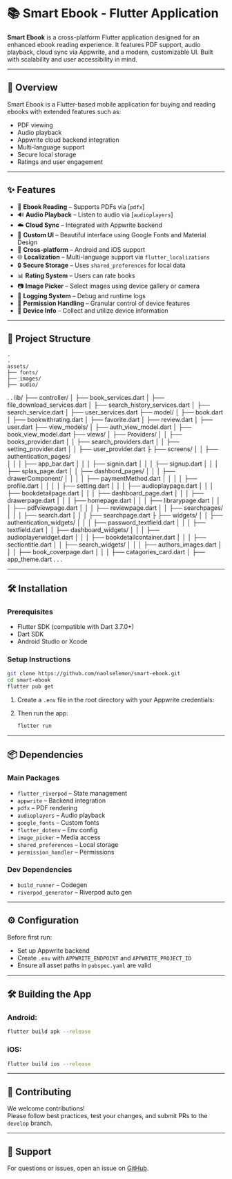 # 📚 Smart Ebook - Flutter Application

**Smart Ebook** is a cross-platform Flutter application designed for an enhanced ebook reading experience. It features PDF support, audio playback, cloud sync via Appwrite, and a modern, customizable UI. Built with scalability and user accessibility in mind.

---

## 🚀 Overview

Smart Ebook is a Flutter-based mobile application for buying and reading ebooks with extended features such as:

- PDF viewing
- Audio playback
- Appwrite cloud backend integration
- Multi-language support
- Secure local storage
- Ratings and user engagement

---

## ✨ Features

- 📖 **Ebook Reading** – Supports PDFs via [`pdfx`]
- 🔊 **Audio Playback** – Listen to audio via [`audioplayers`]
- ☁️ **Cloud Sync** – Integrated with Appwrite backend
- 🎨 **Custom UI** – Beautiful interface using Google Fonts and Material Design
- 📱 **Cross-platform** – Android and iOS support
- 🌐 **Localization** – Multi-language support via `flutter_localizations`
- 🔒 **Secure Storage** – Uses `shared_preferences` for local data
- 📊 **Rating System** – Users can rate books
- 📷 **Image Picker** – Select images using device gallery or camera
- 📝 **Logging System** – Debug and runtime logs
- 🔐 **Permission Handling** – Granular control of device features
- 📱 **Device Info** – Collect and utilize device information

---

## 📁 Project Structure

```
.
.
assets/
├── fonts/
├── images/
├── audio/
```
.
.
lib/
├── controller/
│   ├── book_services.dart
│   ├── file_download_services.dart
│   ├── search_history_services.dart
│   ├── search_service.dart
│   ├── user_services.dart
├── model/
│   ├── book.dart
│   ├── bookwithrating.dart
│   ├── favorite.dart
│   ├── review.dart
│   ├── user.dart
├── view_models/
│   ├── auth_view_model.dart
│   ├── book_view_model.dart
├── views/
│   ├── Providers/
│   │   ├── books_provider.dart
│   │   ├── search_providers.dart
│   │   ├── setting_provider.dart
│   │   ├── user_provider.dart
├   ├── screens/
│   │   ├── authentication_pages/     
│   │   │   ├── app_bar.dart
│   │   │   ├── signin.dart
│   │   │   ├── signup.dart
│   │   │   ├── splas_page.dart
│   │   ├── dashbord_pages/
│   │   │   ├── drawerComponent/
│   │   │   │   ├── paymentMethod.dart
│   │   │   │   ├── profile.dart
│   │   │   │   ├── setting.dart
│   │   │   ├── audioplaypage.dart
│   │   │   ├── bookdetailpage.dart
│   │   │   ├── dashboard_page.dart
│   │   │   ├── drawerpage.dart
│   │   │   ├── homepage.dart
│   │   │   ├── librarypage.dart
│   │   │   ├── pdfviewpage.dart
│   │   │   ├── reviewpage.dart
│   │   ├── searchpages/
│   │   │   ├── search.dart
│   │   │   ├── searchpage.dart
├   ├── widgets/
│   │   ├── authentication_widgets/
│   │   │   ├── password_textfield.dart
│   │   │   ├── textfield.dart
│   │   ├── dashboard_widgets/ 
│   │   │   ├── audioplayerwidget.dart
│   │   │   ├── bookdetailcontainer.dart
│   │   │   ├── sectiontitle.dart
│   │   ├── search_widgets/ 
│   │   │   ├── authors_images.dart
│   │   │   ├── book_coverpage.dart
│   │   │   ├── catagories_card.dart
│   ├── app_theme.dart
.
.
.



---

## 🛠️ Installation

### Prerequisites

- Flutter SDK (compatible with Dart 3.7.0+)
- Dart SDK
- Android Studio or Xcode

### Setup Instructions

```bash
git clone https://github.com/naolselemon/smart-ebook.git
cd smart-ebook
flutter pub get
```

1. Create a `.env` file in the root directory with your Appwrite credentials:

2. Then run the app:
   ```bash
   flutter run
   ```

---

## 📦 Dependencies

### Main Packages

- `flutter_riverpod` – State management
- `appwrite` – Backend integration
- `pdfx` – PDF rendering
- `audioplayers` – Audio playback
- `google_fonts` – Custom fonts
- `flutter_dotenv` – Env config
- `image_picker` – Media access
- `shared_preferences` – Local storage
- `permission_handler` – Permissions

### Dev Dependencies

- `build_runner` – Codegen
- `riverpod_generator` – Riverpod auto gen

---

## ⚙️ Configuration

Before first run:
- Set up Appwrite backend
- Create `.env` with `APPWRITE_ENDPOINT` and `APPWRITE_PROJECT_ID`
- Ensure all asset paths in `pubspec.yaml` are valid

---

## 🛠 Building the App

### Android:
```bash
flutter build apk --release
```

### iOS:
```bash
flutter build ios --release
```

---

## 🤝 Contributing

We welcome contributions!  
Please follow best practices, test your changes, and submit PRs to the `develop` branch.


---

## 🧰 Support

For questions or issues, open an issue on [GitHub](https://github.com/naolselemon/smart-ebook/issues).


